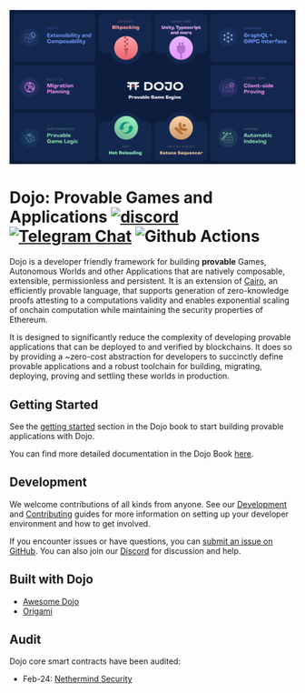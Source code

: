 ![Dojo Feature Matrix](.github/feature_matrix.png)

# Dojo: Provable Games and Applications [![discord](https://img.shields.io/badge/join-dojo-green?logo=discord&logoColor=white)](https://discord.com/invite/dojoengine) [![Telegram Chat][tg-badge]][tg-url] ![Github Actions][gha-badge]

[gha-badge]: https://img.shields.io/github/actions/workflow/status/dojoengine/dojo/ci.yml?branch=main
[tg-badge]: https://img.shields.io/endpoint?color=neon&logo=telegram&label=chat&style=flat-square&url=https%3A%2F%2Ftg.sumanjay.workers.dev%2Fdojoengine
[tg-url]: https://t.me/dojoengine

Dojo is a developer friendly framework for building **provable** Games, Autonomous Worlds and other Applications that are natively composable, extensible, permissionless and persistent. It is an extension of [Cairo](https://www.cairo-lang.org/), an efficiently provable language, that supports generation of zero-knowledge proofs attesting to a computations validity and enables exponential scaling of onchain computation while maintaining the security properties of Ethereum.

It is designed to significantly reduce the complexity of developing provable applications that can be deployed to and verified by blockchains. It does so by providing a ~zero-cost abstraction for developers to succinctly define provable applications and a robust toolchain for building, migrating, deploying, proving and settling these worlds in production.

## Getting Started

See the [getting started](https://book.dojoengine.org/getting-started) section in the Dojo book to start building provable applications with Dojo.

You can find more detailed documentation in the Dojo Book [here](https://book.dojoengine.org/).

## Development

We welcome contributions of all kinds from anyone. See our [Development](/DEVELOPMENT.md) and [Contributing](/CONTRIBUTING.md) guides for more information on setting up your developer environment and how to get involved.

If you encounter issues or have questions, you can [submit an issue on GitHub](https://github.com/dojoengine/dojo/issues). You can also join our [Discord](https://discord.gg/dojoengine) for discussion and help.

## Built with Dojo

- [Awesome Dojo](https://github.com/dojoengine/awesome-dojo)
- [Origami](https://github.com/dojoengine/origami)

## Audit

Dojo core smart contracts have been audited:

- Feb-24: [Nethermind Security](https://github.com/NethermindEth/PublicAuditReports/blob/main/NM0159-FINAL_DOJO.pdf)
